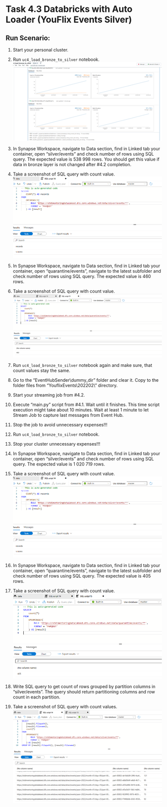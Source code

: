 # Task 4.3 Databricks with Auto Loader (YouFlix Events Silver)

## Run Scenario:

1. Start your personal cluster.
2. Run `uc4_load_bronze_to_silver` notebook.
   ![](./screenshots/notebook-running.png)

3. In Synapse Workspace, navigate to Data section, find in Linked tab your container, open “silver/events” and
   check number of rows using SQL query. The expected value is 538 998 rows. You should get this value if
   data in bronze layer is not changed after #4.2 completion.
4. Take a screenshot of SQL query with count value.
   ![](./screenshots/count-in-silver.png)

5. In Synapse Workspace, navigate to Data section, find in Linked tab your container, open
   “quarantine/events”, navigate to the latest subfolder and check number of rows using SQL query. The
   expected value is 460 rows.
6. Take a screenshot of SQL query with count value.
    ![](./screenshots/quarantine-count.png)

7. Run `uc4_load_bronze_to_silver` notebook again and make sure, that count values stay the same.
8. Go to the “EventHubSender\dummy_dir” folder and clear it. Copy to the folder files from
   “YouflixEvents\202202\” directory.
9. Start your streaming job from #4.2.
10. Execute “main.py” script from #4.1. Wait until it finishes. This time script execution might take about 10
    minutes. Wait at least 1 minute to let Stream Job to capture last messages from Event Hub.
11. Stop the job to avoid unnecessary expenses!!!
12. Run `uc4_load_bronze_to_silver` notebook.
13. Stop your cluster unnecessary expenses!!!
14. In Synapse Workspace, navigate to Data section, find in Linked tab your container, open “silver/events” and
    check number of rows using SQL query. The expected value is 1 020 719 rows.
15. Take a screenshot of SQL query with count value.
    ![](./screenshots/count-in-silver.png)

16. In Synapse Workspace, navigate to Data section, find in Linked tab your container, open
    “quarantine/events”, navigate to the latest subfolder and check number of rows using SQL query. The
    expected value is 405 rows.
17. Take a screenshot of SQL query with count value.
    ![](./screenshots/count-in-quarantine.png)

18. Write SQL query to get count of rows grouped by partition columns in “silver/events”. The query should
    return partitioning columns and row count in each partition.
19. Take a screenshot of SQL query with count values.
    ![](./screenshots/count-per-file.png)
